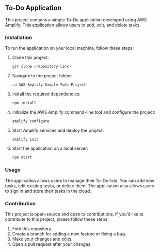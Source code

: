 ## To-Do Application

This project contains a simple To-Do application developed using AWS Amplify. This application allows users to add, edit, and delete tasks.

### Installation

To run the application on your local machine, follow these steps:

1. Clone this project:

   ```bash
   git clone <repository-link>
   ```

2. Navigate to the project folder:

   ```bash
   cd AWS-Amplify-Sample-Todo-Project
   ```

3. Install the required dependencies:

   ```bash
   npm install
   ```

4. Initialize the AWS Amplify command-line tool and configure the project:

   ```bash
   amplify configure
   ```

5. Start Amplify services and deploy the project:

   ```bash
   amplify init
   ```

6. Start the application on a local server:

   ```bash
   npm start
   ```

### Usage

The application allows users to manage their To-Do lists. You can add new tasks, edit existing tasks, or delete them. The application also allows users to sign in and store their tasks in the cloud.

### Contribution

This project is open-source and open to contributions. If you'd like to contribute to this project, please follow these steps:

1. Fork this repository.
2. Create a branch for adding a new feature or fixing a bug.
3. Make your changes and edits.
4. Open a pull request after your changes.
